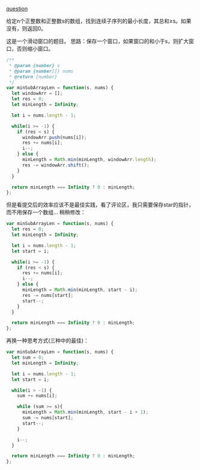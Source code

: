[question](https://leetcode.com/problems/minimum-size-subarray-sum/)

给定n个正整数和正整数s的数组，找到连续子序列的最小长度，其总和≥s。如果没有，则返回0。

这是一个滑动窗口的题目。
思路：保存一个窗口，如果窗口的和小于s，则扩大窗口，否则缩小窗口。

```js
/**
 * @param {number} s
 * @param {number[]} nums
 * @return {number}
 */
var minSubArrayLen = function(s, nums) {
  let windowArr = [];
  let res = 0;
  let minLength = Infinity;

  let i = nums.length - 1;

  while(i >= -1) {
    if (res < s) {
      windowArr.push(nums[i]);
      res += nums[i];
      i--;
    } else {
      minLength = Math.min(minLength, windowArr.length);
      res -= windowArr.shift();
    }
  }

  return minLength === Infinity ? 0 : minLength;
};
```

但是看提交后的效率应该不是最佳实践，看了评论区，我只需要保存star的指针，而不用保存一个数组...
稍稍修改：
```js
var minSubArrayLen = function(s, nums) {
  let res = 0;
  let minLength = Infinity;

  let i = nums.length - 1;
  let start = i;

  while(i >= -1) {
    if (res < s) {
      res += nums[i];
      i--;
    } else {
      minLength = Math.min(minLength, start - i);
      res -= nums[start];
      start--;
    }
  }

  return minLength === Infinity ? 0 : minLength;
};
```

再换一种思考方式(三种中的最佳)：
```js
var minSubArrayLen = function(s, nums) {
  let sum = 0;
  let minLength = Infinity;

  let i = nums.length - 1;
  let start = i;

  while(i > -1) {
    sum += nums[i];

    while (sum >= s){
      minLength = Math.min(minLength, start - i + 1);
      sum -= nums[start];
      start--;
    }

    i--;
  }

  return minLength === Infinity ? 0 : minLength;
};
```




